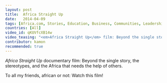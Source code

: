 ```yaml
---
layout: post
title:  Africa Straight Up 
date:   2014-04-09
tags: [Africa.com, Stories, Education, Business, Communities, Leadership, Ideas, TED]
countries: [All]
video_id: qKUVfcXB14w
video_teasing: "<em>Africa Straight Up</em> film: Beyond the single story, the stereotypes, and the Africa that needs the help of others."
contributor: kamon
recommended: true
---
```


<em>Africa Straight Up</em> documentary film: Beyond the single story, the stereotypes, and the Africa 
that needs the help of others.

To all my friends, african or not: Watch this film!

                
                
